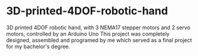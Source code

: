 # 3D-printed-4DOF-robotic-hand
3D printed 4DOF robotic hand, with 3 NEMA17 stepper motors and 2 servo motors, controlled by an Arduino Uno
This project was completely designed, assembled and programed by me which served as a final project for my bachelor's degree.
